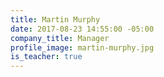 ```yaml
---
title: Martin Murphy
date: 2017-08-23 14:55:00 -05:00
company_title: Manager
profile_image: martin-murphy.jpg
is_teacher: true
---
```


